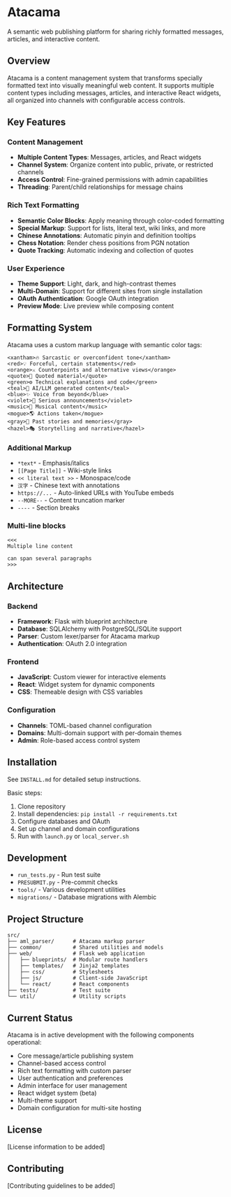# Atacama

A semantic web publishing platform for sharing richly formatted messages, articles, and interactive content.

## Overview

Atacama is a content management system that transforms specially formatted text into visually meaningful web content. It supports multiple content types including messages, articles, and interactive React widgets, all organized into channels with configurable access controls.

## Key Features

### Content Management
- **Multiple Content Types**: Messages, articles, and React widgets
- **Channel System**: Organize content into public, private, or restricted channels
- **Access Control**: Fine-grained permissions with admin capabilities
- **Threading**: Parent/child relationships for message chains

### Rich Text Formatting
- **Semantic Color Blocks**: Apply meaning through color-coded formatting
- **Special Markup**: Support for lists, literal text, wiki links, and more
- **Chinese Annotations**: Automatic pinyin and definition tooltips
- **Chess Notation**: Render chess positions from PGN notation
- **Quote Tracking**: Automatic indexing and collection of quotes

### User Experience
- **Theme Support**: Light, dark, and high-contrast themes
- **Multi-Domain**: Support for different sites from single installation
- **OAuth Authentication**: Google OAuth integration
- **Preview Mode**: Live preview while composing content

## Formatting System

Atacama uses a custom markup language with semantic color tags:

```
<xantham>🔥 Sarcastic or overconfident tone</xantham>
<red>💡 Forceful, certain statements</red>
<orange>⚔️ Counterpoints and alternative views</orange>
<quote>💬 Quoted material</quote>
<green>⚙️ Technical explanations and code</green>
<teal>🤖 AI/LLM generated content</teal>
<blue>✨ Voice from beyond</blue>
<violet>📣 Serious announcements</violet>
<music>🎵 Musical content</music>
<mogue>🌎 Actions taken</mogue>
<gray>💭 Past stories and memories</gray>
<hazel>🎭 Storytelling and narrative</hazel>
```

### Additional Markup

- `*text*` - Emphasis/italics
- `[[Page Title]]` - Wiki-style links
- `<< literal text >>` - Monospace/code
- `汉字` - Chinese text with annotations
- `https://...` - Auto-linked URLs with YouTube embeds
- `--MORE--` - Content truncation marker
- `----` - Section breaks

### Multi-line blocks

```
<<<
Multiple line content

can span several paragraphs
>>>
```

## Architecture

### Backend
- **Framework**: Flask with blueprint architecture
- **Database**: SQLAlchemy with PostgreSQL/SQLite support
- **Parser**: Custom lexer/parser for Atacama markup
- **Authentication**: OAuth 2.0 integration

### Frontend
- **JavaScript**: Custom viewer for interactive elements
- **React**: Widget system for dynamic components
- **CSS**: Themeable design with CSS variables

### Configuration
- **Channels**: TOML-based channel configuration
- **Domains**: Multi-domain support with per-domain themes
- **Admin**: Role-based access control system

## Installation

See `INSTALL.md` for detailed setup instructions.

Basic steps:
1. Clone repository
2. Install dependencies: `pip install -r requirements.txt`
3. Configure databases and OAuth
4. Set up channel and domain configurations
5. Run with `launch.py` or `local_server.sh`

## Development

- `run_tests.py` - Run test suite
- `PRESUBMIT.py` - Pre-commit checks
- `tools/` - Various development utilities
- `migrations/` - Database migrations with Alembic

## Project Structure

```
src/
├── aml_parser/      # Atacama markup parser
├── common/          # Shared utilities and models
├── web/             # Flask web application
│   ├── blueprints/  # Modular route handlers
│   ├── templates/   # Jinja2 templates
│   ├── css/         # Stylesheets
│   ├── js/          # Client-side JavaScript
│   └── react/       # React components
├── tests/           # Test suite
└── util/            # Utility scripts
```

## Current Status

Atacama is in active development with the following components operational:

- Core message/article publishing system
- Channel-based access control
- Rich text formatting with custom parser
- User authentication and preferences
- Admin interface for user management
- React widget system (beta)
- Multi-theme support
- Domain configuration for multi-site hosting

## License

[License information to be added]

## Contributing

[Contributing guidelines to be added]